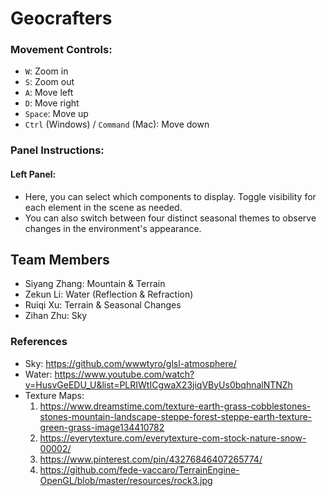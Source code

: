 # Geocrafters

### Movement Controls:
- `W`: Zoom in
- `S`: Zoom out
- `A`: Move left
- `D`: Move right
- `Space`: Move up
- `Ctrl` (Windows) / `Command` (Mac): Move down

### Panel Instructions:

#### Left Panel:
- Here, you can select which components to display. Toggle visibility for each element in the scene as needed.
- You can also switch between four distinct seasonal themes to observe changes in the environment's appearance.

## Team Members
- Siyang Zhang: Mountain & Terrain
- Zekun Li: Water (Reflection & Refraction)
- Ruiqi Xu: Terrain & Seasonal Changes
- Zihan Zhu: Sky

### References
- Sky: https://github.com/wwwtyro/glsl-atmosphere/
- Water: https://www.youtube.com/watch?v=HusvGeEDU_U&list=PLRIWtICgwaX23jiqVByUs0bqhnalNTNZh
- Texture Maps: 
    1. https://www.dreamstime.com/texture-earth-grass-cobblestones-stones-mountain-landscape-steppe-forest-steppe-earth-texture-green-grass-image134410782
    2. https://everytexture.com/everytexture-com-stock-nature-snow-00002/
    3. https://www.pinterest.com/pin/43276846407265774/
    4. https://github.com/fede-vaccaro/TerrainEngine-OpenGL/blob/master/resources/rock3.jpg

